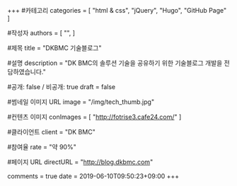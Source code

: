 +++
#카테고리
categories = [
    "html & css",
    "jQuery",
    "Hugo",
    "GitHub Page"
]

#작성자
authors = [
    "",
]

#제목
title = "DKBMC 기술블로그"

#설명
description = "DK BMC의 솔루션 기술을 공유하기 위한 기술블로그 개발을 전담하였습니다."

#공개: false / 비공개: true
draft = false

#썸네일 이미지 URL
image = "/img/tech_thumb.jpg"

#컨텐츠 이미지
conImages = [
    "http://fotrise3.cafe24.com/"
]

#클라이언트
client = "DK BMC"

#참여율
rate = "약 90%"

#페이지 URL
directURL = "http://blog.dkbmc.com"

comments = true
date = 2019-06-10T09:50:23+09:00
+++

<!-- 게시글 내용 -->